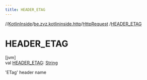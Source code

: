 ```yaml
---
title: HEADER_ETAG
---
```

//[KotlinInside](../../../index.html)/[be.zvz.kotlininside.http](../index.html)/[HttpRequest](index.html)
/[HEADER_ETAG](-h-e-a-d-e-r_-e-t-a-g.html)

# HEADER_ETAG

[jvm]\
val [HEADER_ETAG](-h-e-a-d-e-r_-e-t-a-g.html): [String](https://docs.oracle.com/javase/7/docs/api/java/lang/String.html)

'ETag' header name





